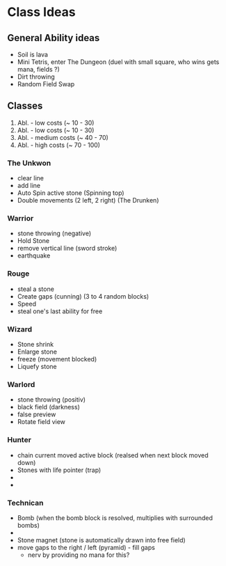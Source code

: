 # Class Ideas

## General Ability ideas
- Soil is lava
- Mini Tetris, enter The Dungeon (duel with small square, who wins gets mana, fields ?)
- Dirt throwing
- Random Field Swap

## Classes
1. Abl. - low costs (~ 10 - 30)
2. Abl. - low costs (~ 10 - 30)
3. Abl. - medium costs (~ 40 - 70)
4. Abl. - high costs (~ 70 - 100)

### The Unkwon
- clear line
- add line
- Auto Spin active stone (Spinning top)
- Double movements (2 left, 2 right) (The Drunken)

### Warrior
- stone throwing (negative)
- Hold Stone
- remove vertical line (sword stroke)
- earthquake

### Rouge
- steal a stone
- Create gaps (cunning) (3 to 4 random blocks)
- Speed
- steal one's last ability for free

### Wizard
- Stone shrink
- Enlarge stone
- freeze (movement blocked)
- Liquefy stone

### Warlord
- stone throwing (positiv)
- black field (darkness)
- false preview
- Rotate field view

### Hunter
- chain current moved active block (realsed when next block moved down)
- Stones with life pointer (trap)
- 
- 

### Technican
- Bomb (when the bomb block is resolved, multiplies with surrounded bombs)
- 
- Stone magnet (stone is automatically drawn into free field)
- move gaps to the right / left (pyramid) - fill gaps
  - nerv by providing no mana for this?
